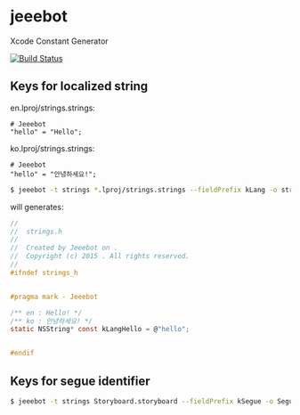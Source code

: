 # jeeebot
Xcode Constant Generator

[![Build Status](https://travis-ci.org/jeeeyul/jeeebot.svg)](https://travis-ci.org/jeeeyul/jeeebot)


## Keys for localized string

en.lproj/strings.strings:
```
# Jeeebot
"hello" = "Hello";
```

ko.lproj/strings.strings:
```
# Jeeebot
"hello" = "안녕하세요!";
```

```bash
$ jeeebot -t strings *.lproj/strings.strings --fieldPrefix kLang -o strings.h
```

will generates:

```h
//
//  strings.h
//
//  Created by Jeeebot on .
//  Copyright (c) 2015 . All rights reserved.
//
#ifndef strings_h


#pragma mark - Jeeebot

/** en : Hello! */
/** ko : 안녕하세요! */
static NSString* const kLangHello = @"hello";


#endif

```

## Keys for segue identifier
```bash
$ jeeebot -t strings Storyboard.storyboard --fieldPrefix kSegue -o SegueIdentifiers.h
```
